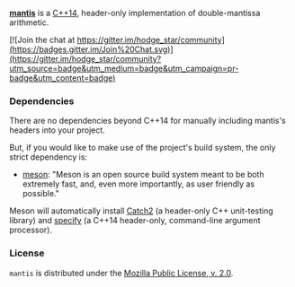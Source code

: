[**mantis**](https://gitlab.com/hodge_star/mantis) is a
[C++14](https://en.wikipedia.org/wiki/C%2B%2B14), header-only implementation of
double-mantissa arithmetic.

[![Join the chat at https://gitter.im/hodge_star/community](https://badges.gitter.im/Join%20Chat.svg)](https://gitter.im/hodge_star/community?utm_source=badge&utm_medium=badge&utm_campaign=pr-badge&utm_content=badge)

### Dependencies
There are no dependencies beyond C++14 for manually including mantis's headers
into your project.

But, if you would like to make use of the project's build system, the only
strict dependency is:

* [meson](http://mesonbuild.com): "Meson is an open source build system meant
to be both extremely fast, and, even more importantly, as user friendly as
possible."

Meson will automatically install
[Catch2](https://github.com/catchorg/Catch2) (a header-only C++
unit-testing library) and [specify](https://gitlab.com/hodge_star/specify)
(a C++14 header-only, command-line argument processor).

### License
`mantis` is distributed under the
[Mozilla Public License, v. 2.0](https://www.mozilla.org/media/MPL/2.0/index.815ca599c9df.txt).

